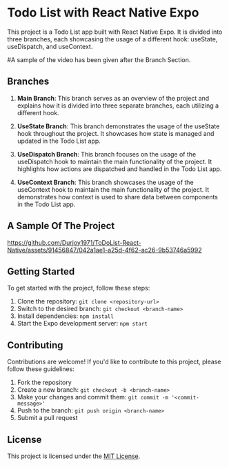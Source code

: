# Todo List with React Native Expo

This project is a Todo List app built with React Native Expo. It is divided into three branches, each showcasing the usage of a different hook: useState, useDispatch, and useContext. 

#A sample of the video has been given after the Branch Section.

## Branches

1. **Main Branch**: This branch serves as an overview of the project and explains how it is divided into three separate branches, each utilizing a different hook.

2. **UseState Branch**: This branch demonstrates the usage of the useState hook throughout the project. It showcases how state is managed and updated in the Todo List app.

3. **UseDispatch Branch**: This branch focuses on the usage of the useDispatch hook to maintain the main functionality of the project. It highlights how actions are dispatched and handled in the Todo List app.

4. **UseContext Branch**: This branch showcases the usage of the useContext hook to maintain the main functionality of the project. It demonstrates how context is used to share data between components in the Todo List app.

## A Sample Of The Project
https://github.com/Durjoy1971/ToDoList-React-Native/assets/91456847/042a1ae1-a25d-4f62-ac26-9b53746a5992

## Getting Started

To get started with the project, follow these steps:

1. Clone the repository: `git clone <repository-url>`
2. Switch to the desired branch: `git checkout <branch-name>`
3. Install dependencies: `npm install`
4. Start the Expo development server: `npm start`

## Contributing

Contributions are welcome! If you'd like to contribute to this project, please follow these guidelines:

1. Fork the repository
2. Create a new branch: `git checkout -b <branch-name>`
3. Make your changes and commit them: `git commit -m '<commit-message>'`
4. Push to the branch: `git push origin <branch-name>`
5. Submit a pull request

## License

This project is licensed under the [MIT License](LICENSE).
